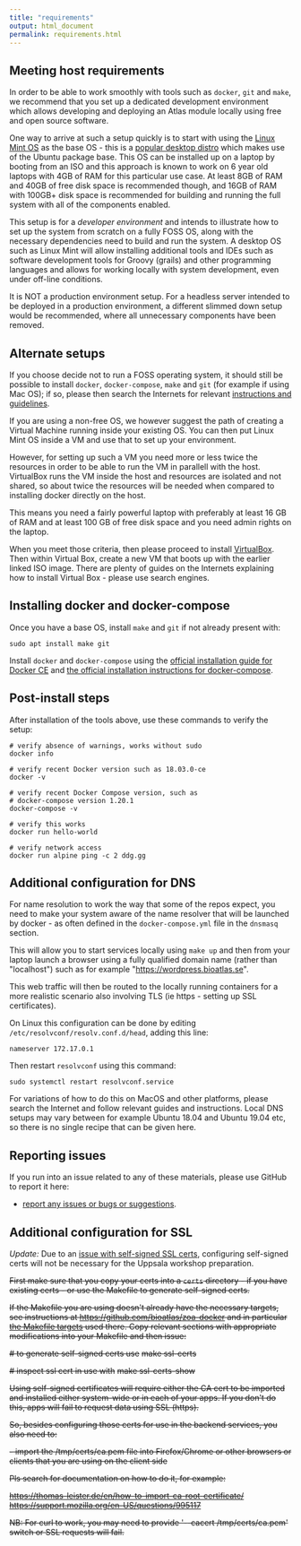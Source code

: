 ```yaml
---
title: "requirements"
output: html_document
permalink: requirements.html
---
```


## Meeting host requirements

In order to be able to work smoothly with tools such as `docker`, `git` and `make`, we recommend that you set up a dedicated development environment which allows developing and deploying an Atlas module locally using free and open source software. 

One way to arrive at such a setup quickly is to start with using the [Linux Mint OS](https://linuxmint.com/edition.php?id=249) as the base OS - this is a [popular desktop distro](https://distrowatch.com) which makes use of the Ubuntu package base. This OS can be installed up on a laptop by booting from an ISO and this approach is known to work on 6 year old laptops with 4GB of RAM for this particular use case. At least 8GB of RAM and 40GB of free disk space is recommended though, and 16GB of RAM with 100GB+ disk space is recommended for building and running the full system with all of the components enabled.

This setup is for a *developer environment* and intends to illustrate how to set up the system from scratch on a fully FOSS OS, along with the necessary dependencies need to build and run the system. A desktop OS such as Linux Mint will allow installing additional tools and IDEs such as software development tools for Groovy (grails) and other programming languages and allows for working locally with system development, even under off-line conditions.

It is NOT a production environment setup. For a headless server intended to be deployed in a production environment, a different slimmed down setup would be recommended, where all unnecessary components have been removed.

## Alternate setups

If you choose decide not to run a FOSS operating system, it should still be possible to install `docker`, `docker-compose`, `make` and `git` (for example if using Mac OS); if so, please then search the Internets for relevant [instructions and guidelines](https://docs.docker.com/docker-for-mac/install/). 

If you are using a non-free OS, we however suggest the path of creating a Virtual Machine running inside your existing OS. You can then put Linux Mint OS inside a VM and use that to set up your environment. 

However, for setting up such a VM you need more or less twice the resources in order to be able to run the VM in parallell with the host. VirtualBox runs the VM inside the host and resources are isolated and not shared, so about twice the resources will be needed when compared to installing docker directly on the host.

This means you need a fairly powerful laptop with preferably at least 16 GB of RAM and at least 100 GB of free disk space and you need admin rights on the laptop. 

When you meet those criteria, then please proceed to install [VirtualBox](https://www.virtualbox.org/wiki/Downloads). Then within Virtual Box, create a new VM that boots up with the earlier linked ISO image. There are plenty of guides on the Internets explaining how to install Virtual Box - please use search engines.

## Installing docker and docker-compose

Once you have a base OS, install `make` and `git` if not already present with:

    sudo apt install make git
    
Install `docker` and `docker-compose` using the [official installation guide for Docker CE](https://docs.docker.com/install/linux/docker-ce/ubuntu/) and [the official installation instructions for docker-compose](https://docs.docker.com/compose/install/#install-compose).

## Post-install steps

After installation of the tools above, use these commands to verify the setup:

    # verify absence of warnings, works without sudo
    docker info

    # verify recent Docker version such as 18.03.0-ce
    docker -v

    # verify recent Docker Compose version, such as
    # docker-compose version 1.20.1
    docker-compose -v
    
    # verify this works
    docker run hello-world
    
    # verify network access
    docker run alpine ping -c 2 ddg.gg
    
## Additional configuration for DNS

For name resolution to work the way that some of the repos expect, you need to make your system aware of the name resolver that will be launched by docker - as often defined in the `docker-compose.yml` file in the `dnsmasq` section.

This will allow you to start services locally using `make up` and then from your laptop launch a browser using a fully qualified domain name (rather than "localhost") such as for example "https://wordpress.bioatlas.se". 

This web traffic will then be routed to the locally running containers for a more realistic scenario also involving TLS (ie https - setting up SSL certificates).

On Linux this configuration can be done by editing `/etc/resolvconf/resolv.conf.d/head`, adding this line:

    nameserver 172.17.0.1

Then restart `resolvconf` using this command:

    sudo systemctl restart resolvconf.service

For variations of how to do this on MacOS and other platforms, please search the Internet and follow relevant guides and instructions. Local DNS setups may vary between for example Ubuntu 18.04 and Ubuntu 19.04 etc, so there is no single recipe that can be given here.


## Reporting issues

If you run into an issue related to any of these materials, please use GitHub to report it here:

* [report any issues or bugs or suggestions](https://github.com/bioatlas/bioatlas-docker/issues).

## Additional configuration for SSL

*Update:* Due to an [issue with self-signed SSL certs](https://github.com/bioatlas/ala-docker/issues/24), configuring self-signed certs will not be necessary for the Uppsala workshop preparation. 

~~First make sure that you copy your certs into a `certs` directory - if you have existing certs - or use the Makefile to generate self-signed certs.~~

~~If the Makefile you are using doesn't already have the necessary targets, see instructions at <https://github.com/bioatlas/zoa-docker> and in particular [the Makefile targets](https://github.com/bioatlas/zoa-docker/blob/master/Makefile#L43-L63) used there. Copy relevant sections with appropriate modifications into your Makefile and then issue:~~

~~# to generate self-signed certs use~~
~~make ssl-certs~~

~~# inspect ssl cert in use with~~
~~make ssl-certs-show~~

~~Using self-signed certificates will require either the CA cert to be imported and installed either system-wide or in each of your apps. If you don't do this, apps will fail to request data using SSL (https).~~

~~So, besides configuring those certs for use in the backend services, you also need to:~~

~~- import the /tmp/certs/ca.pem file into Firefox/Chrome or other browsers or clients that you are using on the client side~~

~~Pls search for documentation on how to do it, for example:~~

~~<https://thomas-leister.de/en/how-to-import-ca-root-certificate/>~~
~~<https://support.mozilla.org/en-US/questions/995117>~~

~~NB: For curl to work, you may need to provide '--cacert /tmp/certs/ca.pem' switch or SSL requests will fail.~~





